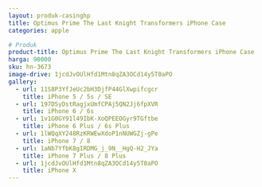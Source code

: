 ```yaml
---
layout: produk-casinghp
title: Optimus Prime The Last Knight Transformers iPhone Case
categories: apple

# Produk
product-title: Optimus Prime The Last Knight Transformers iPhone Case
harga: 90000
sku: hn-3673
image-drive: 1jcdJvOUlHfd1Mtn8qZA3OCd14y5T0aPO
gallery:
  - url: 11S8P3YfJeUc2bH3DjfP44GlXwpifcgcr
    title: iPhone 5 / 5s / SE
  - url: 197DSyDstRagjxUmfCPAj5QN2Jj6fpXVR
    title: iPhone 6 / 6s
  - url: 1v1G0GY91l49IbK-XoQPEEOGyr9TGftbe
    title: iPhone 6 Plus / 6s Plus
  - url: 1lWQqXY248RzKRWEwXdoP1nNUWGZj-gPe
    title: iPhone 7 / 8
  - url: 1aNb7YfbK8gIRDMG_j_9N__HgQ-H2_JYa
    title: iPhone 7 Plus / 8 Plus
  - url: 1jcdJvOUlHfd1Mtn8qZA3OCd14y5T0aPO
    title: iPhone X
---
```

